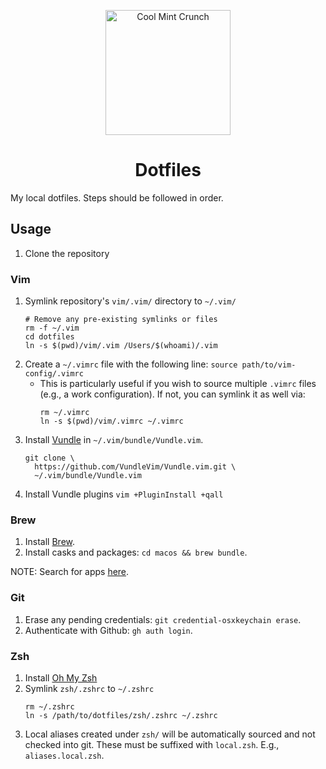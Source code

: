 <p align="center">
  <a href="https://www.github.com/teddywilson/dotfiles">
    <img alt="Cool Mint Crunch" src="cool-mint-crunch.jpg" width=200 />
  </a>
</p>
<h1 align="center">
  Dotfiles
</h1>
My local dotfiles. Steps should be followed in order.

## Usage
1.  Clone the repository

### Vim
1.  Symlink repository's `vim/.vim/` directory to `~/.vim/`
    ```
    # Remove any pre-existing symlinks or files
    rm -f ~/.vim
    cd dotfiles
    ln -s $(pwd)/vim/.vim /Users/$(whoami)/.vim
    ```
2.  Create a `~/.vimrc` file with the following line:
    `source path/to/vim-config/.vimrc`
    * This is particularly useful if you wish to source multiple `.vimrc` files (e.g., a work
      configuration). If not, you can symlink it as well via:
      ```
      rm ~/.vimrc
      ln -s $(pwd)/vim/.vimrc ~/.vimrc
      ```
3.  Install [Vundle](https://github.com/VundleVim/Vundle.vim) in `~/.vim/bundle/Vundle.vim`.
    ```
    git clone \
      https://github.com/VundleVim/Vundle.vim.git \
      ~/.vim/bundle/Vundle.vim
    ```  
4.  Install Vundle plugins `vim +PluginInstall +qall`

### Brew
1.  Install [Brew](https://brew.sh).
2.  Install casks and packages: `cd macos && brew bundle`.

NOTE: Search for apps [here](https://formulae.brew.sh/).

### Git
1.  Erase any pending credentials: `git credential-osxkeychain erase`.
1.  Authenticate with Github: `gh auth login`.

### Zsh
1.  Install [Oh My Zsh](https://ohmyz.sh/)
2.  Symlink `zsh/.zshrc` to `~/.zshrc`
    ```
    rm ~/.zshrc
    ln -s /path/to/dotfiles/zsh/.zshrc ~/.zshrc
    ```
3.  Local aliases created under `zsh/` will be automatically
    sourced and not checked into git. These must be suffixed
    with `local.zsh`. E.g., `aliases.local.zsh`.
